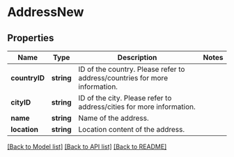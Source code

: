 # AddressNew

## Properties
Name | Type | Description | Notes
------------ | ------------- | ------------- | -------------
**countryID** | **string** | ID of the country. Please refer to address/countries for more information. | 
**cityID** | **string** | ID of the city. Please refer to address/cities for more information. | 
**name** | **string** | Name of the address. | 
**location** | **string** | Location content of the address. | 

[[Back to Model list]](../README.md#documentation-for-models) [[Back to API list]](../README.md#documentation-for-api-endpoints) [[Back to README]](../README.md)


